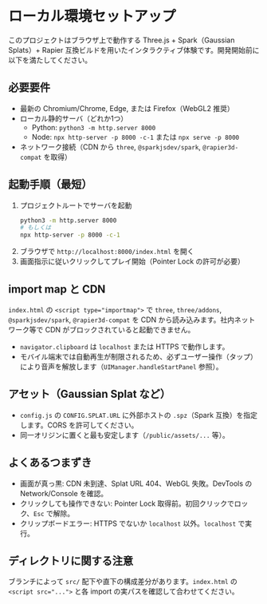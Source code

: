 # ローカル環境セットアップ

このプロジェクトはブラウザ上で動作する Three.js + Spark（Gaussian Splats）+ Rapier 互換ビルドを用いたインタラクティブ体験です。開発開始前に以下を満たしてください。

## 必要要件
- 最新の Chromium/Chrome, Edge, または Firefox（WebGL2 推奨）
- ローカル静的サーバ（どれか1つ）
  - Python: `python3 -m http.server 8000`
  - Node: `npx http-server -p 8000 -c-1` または `npx serve -p 8000`
- ネットワーク接続（CDN から `three`, `@sparkjsdev/spark`, `@rapier3d-compat` を取得）

## 起動手順（最短）
1. プロジェクトルートでサーバを起動
   ```bash
   python3 -m http.server 8000
   # もしくは
   npx http-server -p 8000 -c-1
   ```
2. ブラウザで `http://localhost:8000/index.html` を開く
3. 画面指示に従いクリックしてプレイ開始（Pointer Lock の許可が必要）

## import map と CDN
`index.html` の `<script type="importmap">` で `three`, `three/addons`, `@sparkjsdev/spark`, `@rapier3d-compat` を CDN から読み込みます。社内ネットワーク等で CDN がブロックされていると起動できません。

- `navigator.clipboard` は `localhost` または HTTPS で動作します。
- モバイル端末では自動再生が制限されるため、必ずユーザー操作（タップ）により音声を解放します（`UIManager.handleStartPanel` 参照）。

## アセット（Gaussian Splat など）
- `config.js` の `CONFIG.SPLAT.URL` に外部ホストの `.spz`（Spark 互換）を指定します。CORS を許可してください。
- 同一オリジンに置くと最も安定します（`/public/assets/...` 等）。

## よくあるつまずき
- 画面が真っ黒: CDN 未到達、Splat URL 404、WebGL 失敗。DevTools の Network/Console を確認。
- クリックしても操作できない: Pointer Lock 取得前。初回クリックでロック、`Esc` で解除。
- クリップボードエラー: HTTPS でないか `localhost` 以外。`localhost` で実行。

## ディレクトリに関する注意
ブランチによって `src/` 配下や直下の構成差分があります。`index.html` の `<script src="...">` と各 import の実パスを確認して合わせてください。
